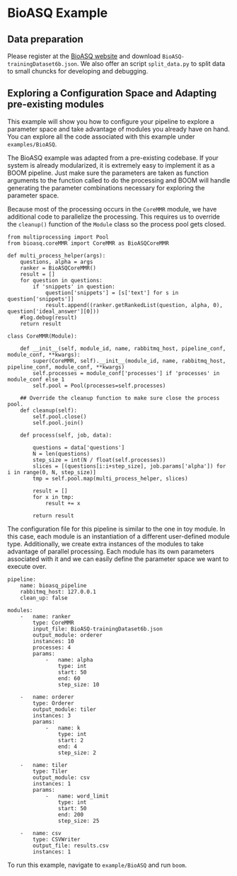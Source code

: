 # BioASQ Example

## Data preparation
Please register at the [BioASQ website](http://participants-area.bioasq.org/) and download `BioASQ-trainingDataset6b.json`.
We also offer an script `split_data.py` to split data to small chuncks for developing and debugging.


## Exploring a Configuration Space and Adapting pre-existing modules

This example will show you how to configure your pipeline to explore a parameter space and take advantage of modules you already have on hand. You can explore all the code associated with this example under `examples/BioASQ`.

The BioASQ example was adapted from a pre-existing codebase.
If your system is already modularized, it is extremely easy to implement it as a BOOM pipeline.
Just make sure the parameters are taken as function arguments to the function called to do the processing and BOOM will handle generating the parameter combinations necessary for exploring the parameter space.

Because most of the processing occurs in the `CoreMMR` module, we have additional code to parallelize the processing. This requires us to override the `cleanup()` function of the `Module` class so the process pool gets closed.

```
from multiprocessing import Pool
from bioasq.coreMMR import CoreMMR as BioASQCoreMMR

def multi_process_helper(args):
    questions, alpha = args
    ranker = BioASQCoreMMR()
    result = []
    for question in questions:
        if 'snippets' in question:
            question['snippets'] = [s['text'] for s in question['snippets']]
            result.append((ranker.getRankedList(question, alpha, 0), question['ideal_answer'][0]))
    #log.debug(result)
    return result

class CoreMMR(Module):

    def __init__(self, module_id, name, rabbitmq_host, pipeline_conf, module_conf, **kwargs):
        super(CoreMMR, self).__init__(module_id, name, rabbitmq_host, pipeline_conf, module_conf, **kwargs)
        self.processes = module_conf['processes'] if 'processes' in module_conf else 1
        self.pool = Pool(processes=self.processes)

    ## Override the cleanup function to make sure close the process pool.
    def cleanup(self):
        self.pool.close()
        self.pool.join()

    def process(self, job, data):

        questions = data['questions']
        N = len(questions)
        step_size = int(N / float(self.processes))
        slices = [(questions[i:i+step_size], job.params['alpha']) for i in range(0, N, step_size)]
        tmp = self.pool.map(multi_process_helper, slices)

        result = []
        for x in tmp:
            result += x

        return result
```

The configuration file for this pipeline is similar to the one in toy module. In this case, each module is an instantiation of a different user-defined module type. Additionally, we create extra instances of the modules to take advantage of parallel processing. Each module has its own parameters associated with it and we can easily define the parameter space we want to execute over.

```
pipeline:
    name: bioasq_pipeline
    rabbitmq_host: 127.0.0.1
    clean_up: false

modules:
    -   name: ranker
        type: CoreMMR
        input_file: BioASQ-trainingDataset6b.json
        output_module: orderer
        instances: 10
        processes: 4
        params:
            -   name: alpha
                type: int
                start: 50
                end: 60
                step_size: 10

    -   name: orderer
        type: Orderer
        output_module: tiler
        instances: 3
        params:
            -   name: k
                type: int
                start: 2
                end: 4
                step_size: 2

    -   name: tiler
        type: Tiler
        output_module: csv
        instances: 1
        params:
            -   name: word_limit
                type: int
                start: 50
                end: 200
                step_size: 25

    -   name: csv
        type: CSVWriter
        output_file: results.csv
        instances: 1
```
To run this example, navigate to `example/BioASQ` and run `boom`.
